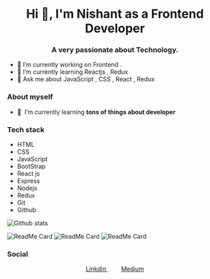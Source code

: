 
<h1 align="center">Hi 👋, I'm Nishant as a Frontend Developer</h1>
<h3 align="center">A very passionate about Technology.</h3>

- 🔭 I’m currently working on Frontend .
- 🌱 I’m currently learning Reactjs , Redux
- 💬 Ask me about JavaScript , CSS , React , Redux 









### About myself



- 🌱&nbsp;&nbsp;I’m currently learning **tons of things about developer**





### Tech stack

* HTML
* CSS
* JavaScript
* BootStrap
* React js
* Express
* Nodejs
* Redux
* Git 
* Github


![Github stats](https://github-readme-stats.vercel.app/api?username=thinkwithcode)



<!-- ### Projects -->

  ![ReadMe Card](https://github-readme-stats.vercel.app/api/pin/?username=thinkwithcode&repo=netflix-clone )
  ![ReadMe Card](https://github-readme-stats.vercel.app/api/pin/?username=thinkwithcode&repo=crypto-tracker )
  ![ReadMe Card](https://github-readme-stats.vercel.app/api/pin/?username=thinkwithcode&repo=movie-booking-app )
<!--  ![ReadMe Card](https://github-readme-stats.vercel.app/api/pin/?username=thinkwithcode&repo=google-clone )-->
<!--  ![ReadMe Card](https://github-readme-stats.vercel.app/api/pin/?username=thinkwithcode&repo=e-commerce-app )-->

<!-- ![ReadMe Card](https://github-readme-stats.vercel.app/api/pin/?username=thinkwithcode&repo=textutils ) -->
### Social




<p align="center">
 
  
  <a href="https://www.linkedin.com/in/ketunishant/" target="blank">
   Linkdin
  </a>&nbsp;&nbsp;&nbsp;
 &nbsp;&nbsp;&nbsp;
  <a href="https://ketunishant.medium.com/how-to-deploy-an-app-on-netlify-fbb0af5e8d61" target="blank">
   Medium
  </a>
</p>
